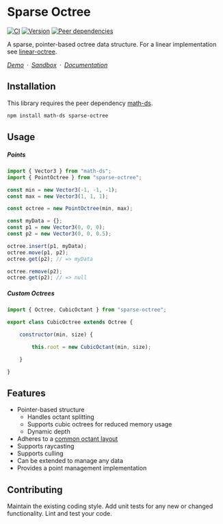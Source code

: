 # Sparse Octree

[![CI](https://badgen.net/github/checks/vanruesc/sparse-octree/main)](https://github.com/vanruesc/sparse-octree/actions)
[![Version](https://badgen.net/npm/v/sparse-octree?color=green)](https://www.npmjs.com/package/sparse-octree)
[![Peer dependencies](https://badgen.net/david/peer/vanruesc/sparse-octree)](https://david-dm.org/vanruesc/sparse-octree?type=peer)

A sparse, pointer-based octree data structure. For a linear implementation see [linear-octree](https://github.com/vanruesc/linear-octree).

*[Demo](https://vanruesc.github.io/sparse-octree/public/demo)&ensp;&middot;&ensp;[Sandbox](https://codesandbox.io/s/sparse-octree-3yn8o)&ensp;&middot;&ensp;[Documentation](https://vanruesc.github.io/sparse-octree/public/docs)*


## Installation

This library requires the peer dependency [math-ds](https://github.com/vanruesc/math-ds).

```sh
npm install math-ds sparse-octree
``` 


## Usage

##### Points

```js
import { Vector3 } from "math-ds";
import { PointOctree } from "sparse-octree";

const min = new Vector3(-1, -1, -1);
const max = new Vector3(1, 1, 1);

const octree = new PointOctree(min, max);

const myData = {};
const p1 = new Vector3(0, 0, 0);
const p2 = new Vector3(0, 0, 0.5);

octree.insert(p1, myData);
octree.move(p1, p2);
octree.get(p2); // => myData

octree.remove(p2);
octree.get(p2); // => null
```

##### Custom Octrees

```js
import { Octree, CubicOctant } from "sparse-octree";

export class CubicOctree extends Octree {

	constructor(min, size) {

		this.root = new CubicOctant(min, size);

	}

}
```


## Features

- Pointer-based structure
  - Handles octant splitting
  - Supports cubic octrees for reduced memory usage
  - Dynamic depth
- Adheres to a [common octant layout](https://vanruesc.github.io/sparse-octree/public/docs/variable/index.html#static-variable-layout)
- Supports raycasting
- Supports culling
- Can be extended to manage any data
- Provides a point management implementation


## Contributing

Maintain the existing coding style. Add unit tests for any new or changed functionality. Lint and test your code.
